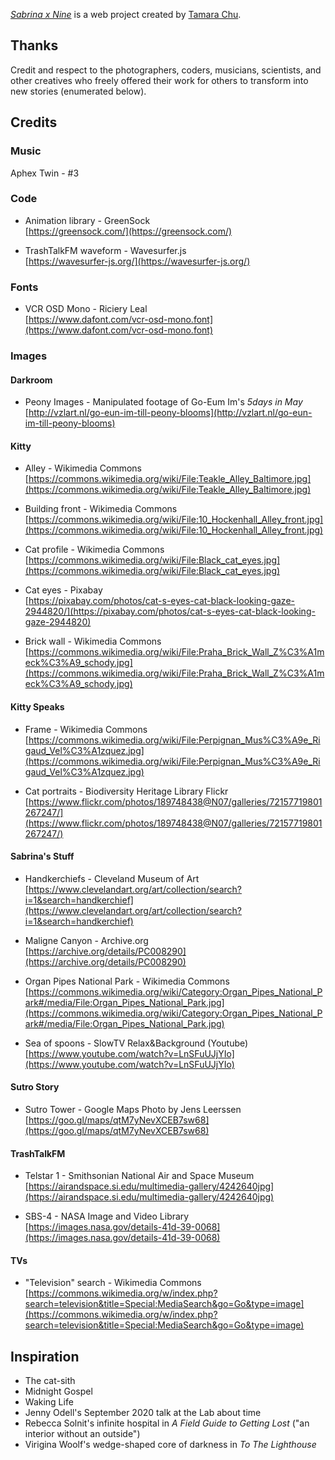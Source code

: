 _[Sabrina x Nine](https://sabrina.place)_ is a web project created by [Tamara Chu](https://instagram.com/sabrichu).

## Thanks

Credit and respect to the photographers, coders, musicians, scientists, and other creatives who freely offered their work for others to transform into new stories (enumerated below).

## Credits

### Music

Aphex Twin - #3

### Code

- Animation library - GreenSock<br />
[https://greensock.com/](https://greensock.com/)

- TrashTalkFM waveform - Wavesurfer.js<br />
[https://wavesurfer-js.org/](https://wavesurfer-js.org/)

### Fonts

- VCR OSD Mono - Riciery Leal<br />
[https://www.dafont.com/vcr-osd-mono.font](https://www.dafont.com/vcr-osd-mono.font)

### Images

#### Darkroom

- Peony Images - Manipulated footage of Go-Eum Im's <em>5days in May</em><br />
[http://vzlart.nl/go-eun-im-till-peony-blooms](http://vzlart.nl/go-eun-im-till-peony-blooms)

#### Kitty

- Alley - Wikimedia Commons<br />
[https://commons.wikimedia.org/wiki/File:Teakle_Alley_Baltimore.jpg](https://commons.wikimedia.org/wiki/File:Teakle_Alley_Baltimore.jpg)

- Building front - Wikimedia Commons<br />
[https://commons.wikimedia.org/wiki/File:10_Hockenhall_Alley_front.jpg](https://commons.wikimedia.org/wiki/File:10_Hockenhall_Alley_front.jpg)

- Cat profile - Wikimedia Commons<br />
[https://commons.wikimedia.org/wiki/File:Black_cat_eyes.jpg](https://commons.wikimedia.org/wiki/File:Black_cat_eyes.jpg)

- Cat eyes - Pixabay<br />
[https://pixabay.com/photos/cat-s-eyes-cat-black-looking-gaze-2944820/](https://pixabay.com/photos/cat-s-eyes-cat-black-looking-gaze-2944820)

- Brick wall - Wikimedia Commons<br />
[https://commons.wikimedia.org/wiki/File:Praha_Brick_Wall_Z%C3%A1meck%C3%A9_schody.jpg](https://commons.wikimedia.org/wiki/File:Praha_Brick_Wall_Z%C3%A1meck%C3%A9_schody.jpg)

#### Kitty Speaks

- Frame - Wikimedia Commons<br />
[https://commons.wikimedia.org/wiki/File:Perpignan_Mus%C3%A9e_Rigaud_Vel%C3%A1zquez.jpg](https://commons.wikimedia.org/wiki/File:Perpignan_Mus%C3%A9e_Rigaud_Vel%C3%A1zquez.jpg)

- Cat portraits - Biodiversity Heritage Library Flickr<br />
[https://www.flickr.com/photos/189748438@N07/galleries/72157719801267247/](https://www.flickr.com/photos/189748438@N07/galleries/72157719801267247/)

#### Sabrina's Stuff

- Handkerchiefs - Cleveland Museum of Art<br />
[https://www.clevelandart.org/art/collection/search?i=1&search=handkerchief](https://www.clevelandart.org/art/collection/search?i=1&search=handkerchief)

- Maligne Canyon - Archive.org<br />
[https://archive.org/details/PC008290](https://archive.org/details/PC008290)

- Organ Pipes National Park - Wikimedia Commons<br />
[https://commons.wikimedia.org/wiki/Category:Organ_Pipes_National_Park#/media/File:Organ_Pipes_National_Park.jpg](https://commons.wikimedia.org/wiki/Category:Organ_Pipes_National_Park#/media/File:Organ_Pipes_National_Park.jpg)

- Sea of spoons - SlowTV Relax&Background (Youtube)<br />
[https://www.youtube.com/watch?v=LnSFuUJjYIo](https://www.youtube.com/watch?v=LnSFuUJjYIo)

#### Sutro Story

- Sutro Tower - Google Maps Photo by Jens Leerssen<br />
[https://goo.gl/maps/qtM7yNevXCEB7sw68](https://goo.gl/maps/qtM7yNevXCEB7sw68)

#### TrashTalkFM

- Telstar 1 - Smithsonian National Air and Space Museum<br />
[https://airandspace.si.edu/multimedia-gallery/4242640jpg](https://airandspace.si.edu/multimedia-gallery/4242640jpg)

- SBS-4 - NASA Image and Video Library<br />
[https://images.nasa.gov/details-41d-39-0068](https://images.nasa.gov/details-41d-39-0068)

#### TVs

- "Television" search - Wikimedia Commons<br />
[https://commons.wikimedia.org/w/index.php?search=television&title=Special:MediaSearch&go=Go&type=image](https://commons.wikimedia.org/w/index.php?search=television&title=Special:MediaSearch&go=Go&type=image)

## Inspiration

- The cat-sith
- Midnight Gospel
- Waking Life
- Jenny Odell's September 2020 talk at the Lab about time
- Rebecca Solnit's infinite hospital in _A Field Guide to Getting Lost_ ("an interior without an outside")
- Virigina Woolf's wedge-shaped core of darkness in _To The Lighthouse_
